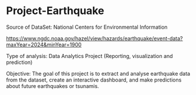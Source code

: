 # Project-Earthquake

Source of DataSet: National Centers for Environmental Information
                   
https://www.ngdc.noaa.gov/hazel/view/hazards/earthquake/event-data?maxYear=2024&minYear=1900 
                  
Type of analysis:
Data Analytics Project (Reporting, visualization and prediction)

Objective:
The goal of this project is to extract and analyse earthquake data from the dataset, create an interactive dashboard, and make predictions about future earthquakes or tsunamis. 

